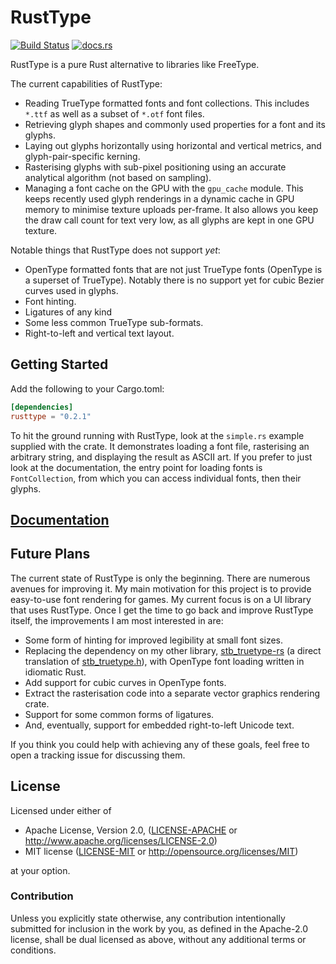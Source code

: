 # RustType

[![Build Status](https://travis-ci.org/dylanede/rusttype.svg?branch=master)](https://travis-ci.org/dylanede/rusttype)
[![docs.rs](https://docs.rs/rusttype/badge.svg)](https://docs.rs/rusttype)

RustType is a pure Rust alternative to libraries like FreeType.

The current capabilities of RustType:

* Reading TrueType formatted fonts and font collections. This includes `*.ttf`
  as well as a subset of `*.otf` font files.
* Retrieving glyph shapes and commonly used properties for a font and its glyphs.
* Laying out glyphs horizontally using horizontal and vertical metrics, and
  glyph-pair-specific kerning.
* Rasterising glyphs with sub-pixel positioning using an accurate analytical
  algorithm (not based on sampling).
* Managing a font cache on the GPU with the `gpu_cache` module. This keeps
  recently used glyph renderings
  in a dynamic cache in GPU memory to minimise texture uploads per-frame. It
  also allows you keep the draw call count for text very low, as all glyphs are
  kept in one GPU texture.

Notable things that RustType does not support *yet*:

* OpenType formatted fonts that are not just TrueType fonts (OpenType is a
  superset of TrueType). Notably there is no support yet for cubic Bezier curves
  used in glyphs.
* Font hinting.
* Ligatures of any kind
* Some less common TrueType sub-formats.
* Right-to-left and vertical text layout.

## Getting Started

Add the following to your Cargo.toml:

```toml
[dependencies]
rusttype = "0.2.1"
```

To hit the ground running with RustType, look at the `simple.rs` example
supplied with the crate. It demonstrates loading a font file, rasterising an
arbitrary string, and displaying the result as ASCII art. If you prefer to just
look at the documentation, the entry point for loading fonts is
`FontCollection`, from which you can access individual fonts, then their glyphs.

## [Documentation](https://docs.rs/rusttype)

## Future Plans

The current state of RustType is only the beginning. There are numerous avenues
for improving it. My main motivation for this project is to provide easy-to-use
font rendering for games. My current focus is on a UI library that uses RustType.
Once I get the time to go back and improve RustType itself, the improvements I
am most interested in are:

* Some form of hinting for improved legibility at small font sizes.
* Replacing the dependency on my other library,
  [stb_truetype-rs](https://github.com/dylanede/stb_truetype-rs)
  (a direct translation of [stb_truetype.h](https://github.com/nothings/stb/blob/master/stb_truetype.h)),
  with OpenType font loading written in idiomatic Rust.
* Add support for cubic curves in OpenType fonts.
* Extract the rasterisation code into a separate vector graphics rendering crate.
* Support for some common forms of ligatures.
* And, eventually, support for embedded right-to-left Unicode text.

If you think you could help with achieving any of these goals, feel free to open
a tracking issue for discussing them.

## License

Licensed under either of

 * Apache License, Version 2.0, ([LICENSE-APACHE](LICENSE-APACHE) or
   http://www.apache.org/licenses/LICENSE-2.0)
 * MIT license ([LICENSE-MIT](LICENSE-MIT) or
   http://opensource.org/licenses/MIT)

at your option.

### Contribution

Unless you explicitly state otherwise, any contribution intentionally submitted
for inclusion in the work by you, as defined in the Apache-2.0 license, shall be
dual licensed as above, without any additional terms or conditions.
